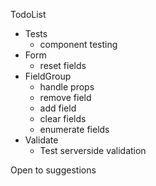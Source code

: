 TodoList

- Tests
  - component testing
- Form
  - reset fields
- FieldGroup
  - handle props
  - remove field
  - add field
  - clear fields
  - enumerate fields
- Validate
  - Test serverside validation

Open to suggestions
